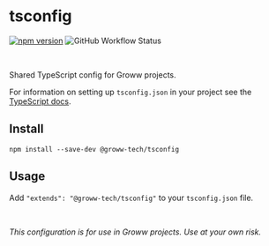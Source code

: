 # tsconfig

 [![npm version](https://img.shields.io/npm/v/@groww-tech/tsconfig?color=51C838)](https://www.npmjs.com/package/@groww-tech/tsconfig) 
 ![GitHub Workflow Status](https://img.shields.io/github/workflow/status/Groww/webster/Tsconfig_Build?color=51C838)

<br/>

Shared TypeScript config for Groww projects.

For information on setting up `tsconfig.json` in your project see the [TypeScript docs](http://www.typescriptlang.org/docs/handbook/tsconfig-json.html).

## Install

```
npm install --save-dev @groww-tech/tsconfig
```

## Usage
Add `"extends": "@groww-tech/tsconfig"` to your `tsconfig.json` file.

<br>

*This configuration is for use in Groww projects. Use at your own risk.*
